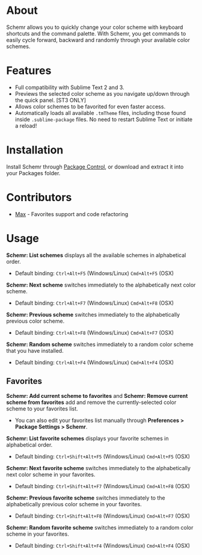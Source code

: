 # About
Schemr allows you to quickly change your color scheme with keyboard shortcuts and the command palette.  With Schemr, you get commands to easily cycle forward, backward and randomly through your available color schemes.

# Features
* Full compatibility with Sublime Text 2 and 3.
* Previews the selected color scheme as you navigate up/down through the quick panel. [ST3 ONLY]
* Allows color schemes to be favorited for even faster access.
* Automatically loads all available `.tmTheme` files, including those found inside `.sublime-package` files. No need to restart Sublime Text or initiate a reload!

# Installation
Install Schemr through [Package Control](http://wbond.net/sublime_packages/package_control), or download and extract it into your Packages folder.

# Contributors
* [Max](https://github.com/SyntaxColoring) - Favorites support and code refactoring

# Usage

**Schemr: List schemes** displays all the available schemes in alphabetical order.

* Default binding: `Ctrl+Alt+F5` (Windows/Linux) `Cmd+Alt+F5` (OSX)

**Schemr: Next scheme** switches immediately to the alphabetically next color scheme.

* Default binding: `Ctrl+Alt+F7` (Windows/Linux) `Cmd+Alt+F8` (OSX)

**Schemr: Previous scheme** switches immediately to the alphabetically previous color scheme.

* Default binding: `Ctrl+Alt+F8` (Windows/Linux) `Cmd+Alt+F7` (OSX)

**Schemr: Random scheme** switches immediately to a random color scheme that you have installed.

* Default binding: `Ctrl+Alt+F4` (Windows/Linux) `Cmd+Alt+F4` (OSX)

## Favorites

**Schemr: Add current scheme to favorites** and **Schemr: Remove current scheme from favorites** add and remove the currently-selected color scheme to your favorites list.

* You can also edit your favorites list manually through **Preferences > Package Settings > Schemr**.

**Schemr: List favorite schemes** displays your favorite schemes in alphabetical order.

* Default binding: `Ctrl+Shift+Alt+F5` (Windows/Linux) `Cmd+Alt+F5` (OSX)

**Schemr: Next favorite scheme** switches immediately to the alphabetically next color scheme in your favorites.

* Default binding: `Ctrl+Shift+Alt+F7` (Windows/Linux) `Cmd+Alt+F8` (OSX)

**Schemr: Previous favorite scheme** switches immediately to the alphabetically previous color scheme in your favorites.

* Default binding: `Ctrl+Shift+Alt+F8` (Windows/Linux) `Cmd+Alt+F7` (OSX)

**Schemr: Random favorite scheme** switches immediately to a random color scheme in your favorites.

* Default binding: `Ctrl+Shift+Alt+F4` (Windows/Linux) `Cmd+Alt+F4` (OSX)
